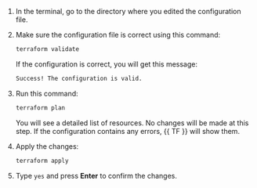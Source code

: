 1. In the terminal, go to the directory where you edited the configuration file.

1. Make sure the configuration file is correct using this command:

   ```bash
   terraform validate
   ```

   If the configuration is correct, you will get this message:

   ```bash
   Success! The configuration is valid.
   ```

1. Run this command:

   ```bash
   terraform plan
   ```

   You will see a detailed list of resources. No changes will be made at this step. If the configuration contains any errors, {{ TF }} will show them.
1. Apply the changes:

   ```bash
   terraform apply
   ```

1. Type `yes` and press **Enter** to confirm the changes.